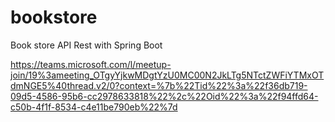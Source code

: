 # bookstore
Book store API Rest with Spring Boot

https://teams.microsoft.com/l/meetup-join/19%3ameeting_OTgyYjkwMDgtYzU0MC00N2JkLTg5NTctZWFiYTMxOTdmNGE5%40thread.v2/0?context=%7b%22Tid%22%3a%22f36db719-09d5-4586-95b6-cc2978633818%22%2c%22Oid%22%3a%22f94ffd64-c50b-4f1f-8534-c4e11be790eb%22%7d
